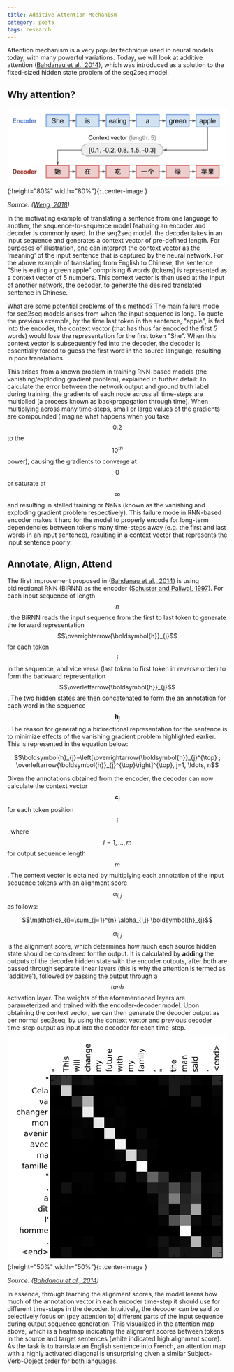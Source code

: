 ```yaml
---
title: Additive Attention Mechanism
category: posts
tags: research
---
```


Attention mechanism is a very popular technique used in neural models today, with many powerful variations. Today, we will look at additive attention ([Bahdanau et al., 2014](https://arxiv.org/pdf/1409.0473.pdf)), which was introduced as a solution to the fixed-sized hidden state problem of the seq2seq model.

## Why attention?

![Seq2Seq Model](/assets/img/en2ch.png){:height="80%" width="80%"}{: .center-image }

*Source: ([Weng, 2018](https://lilianweng.github.io/lil-log/2018/06/24/attention-attention.html))*

In the motivating example of translating a sentence from one language to another, the sequence-to-sequence model featuring an encoder and decoder is commonly used. In the seq2seq model, the decoder takes in an input sequence and generates a context vector of pre-defined length. For purposes of illustration, one can interpret the context vector as the 'meaning' of the input sentence that is captured by the neural network. For the above example of translating from English to Chinese, the sentence "She is eating a green apple" comprising 6 words (tokens) is represented as a context vector of 5 numbers. This context vector is then used at the input of another network, the decoder, to generate the desired translated sentence in Chinese.

What are some potential problems of this method? The main failure mode for seq2seq models arises from when the input sequence is long. To quote the previous example, by the time last token in the sentence, "apple", is fed into the encoder, the context vector (that has thus far encoded the first 5 words) would lose the representation for the first token "She". When this context vector is subsequently fed into the decoder, the decoder is essentially forced to guess the first word in the source language, resulting in poor translations. 

This arises from a known problem in training RNN-based models (the vanishing/exploding gradient problem), explained in further detail: To calculate the error between the network output and ground truth label during training, the gradients of each node across all time-steps are multiplied (a process known as backpropagation through time). When multiplying across many time-steps, small or large values of the gradients are compounded (imagine what happens when you take $$0.2$$ to the $$10^{th}$$ power), causing the gradients to converge at $$0$$ or saturate at $$\infty$$ and resulting in stalled training or NaNs (known as the vanishing and exploding gradient problem respectively). This failure mode in RNN-based encoder makes it hard for the model to properly encode for long-term dependencies between tokens many time-steps away (e.g. the first and last words in an input sentence), resulting in a context vector that represents the input sentence poorly.

## Annotate, Align, Attend

The first improvement proposed in ([Bahdanau et al., 2014](https://arxiv.org/pdf/1409.0473.pdf)) is using bidirectional RNN (BiRNN) as the encoder ([Schuster and Paliwal, 1997](https://www.researchgate.net/profile/Mike_Schuster/publication/3316656_Bidirectional_recurrent_neural_networks/links/56861d4008ae19758395f85c.pdf)). For each input sequence of length $$n$$, the BiRNN reads the input sequence from the first to last token to generate the forward representation $$\overrightarrow{\boldsymbol{h}}_{j}$$ for each token $$j$$ in the sequence, and vice versa (last token to first token in reverse order) to form the backward representation $$\overleftarrow{\boldsymbol{h}}_{j}$$. The two hidden states are then concatenated to form the an annotation for each word in the sequence $$\boldsymbol{h}_{j}$$. The reason for generating a bidirectional representation for the sentence is to minimize effects of the vanishing gradient problem highlighted earlier. This is represented in the equation below:

$$\boldsymbol{h}_{j}=\left[\overrightarrow{\boldsymbol{h}}_{j}^{\top} ; \overleftarrow{\boldsymbol{h}}_{j}^{\top}\right]^{\top}, j=1, \ldots, n$$

Given the annotations obtained from the encoder, the decoder can now calculate the context vector $$\mathbf{c}_{i}$$ for each token position $$i$$, where $$i=1, \dots, m$$ for output sequence length $$m$$. The context vector is obtained by multiplying each annotation of the input sequence tokens with an alignment score $$\alpha_{i,j}$$ as follows:

$$\mathbf{c}_{i}=\sum_{j=1}^{n} \alpha_{i,j} \boldsymbol{h}_{j}$$

$$\alpha_{i,j}$$ is the alignment score, which determines how much each source hidden state should be considered for the output. It is calculated by **adding** the outputs of the decoder hidden state with the encoder outputs, after both are passed through separate linear layers (this is why the attention is termed as 'additive'), followed by passing the output through a $$tanh$$ activation layer. The weights of the aforementioned layers are parameterized and trained with the encoder-decoder model. Upon obtaining the context vector, we can then generate the decoder output as per normal seq2seq, by using the context vector and previous decoder time-step output as input into the  decoder for each time-step. 

![Attention Map](/assets/img/attention-map.png){:height="50%" width="50%"}{: .center-image }

*Source: ([Bahdanau et al., 2014](https://arxiv.org/pdf/1409.0473.pdf))*

In essence, through learning the alignment scores, the model learns how much of the annotation vector in each encoder time-step it should use for different time-steps in the decoder. Intuitively, the decoder can be said to selectively focus on (pay attention to) different parts of the input sequence during output sequence generation. This visualized in the attention map above, which is a heatmap indicating the alignment scores between tokens in the source and target sentences (white indicated high alignment score). As the task is to translate an English sentence into French, an attention map with a highly activated diagonal is unsurprising given a similar Subject-Verb-Object order for both languages.
